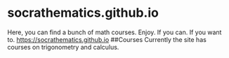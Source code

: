 # socrathematics.github.io
Here, you can find a bunch of math courses. Enjoy. If you can. If you want to. 
https://socrathematics.github.io
##Courses
Currently the site has courses on trigonometry and calculus.